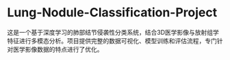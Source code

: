 # Lung-Nodule-Classification-Project
这是一个基于深度学习的肺部结节侵袭性分类系统，结合3D医学影像与放射组学特征进行多模态分析。项目提供完整的数据可视化、模型训练和评估流程，专门针对医学影像数据的特点进行了优化。

